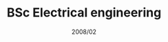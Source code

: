 ---
title: "BSc Electrical engineering"
collection: degrees
date: "2008/02"
enddate: "2014/07"
venue: "University of Campinas (Unicamp)"
location: "Campinas, SP, Brazil"
---